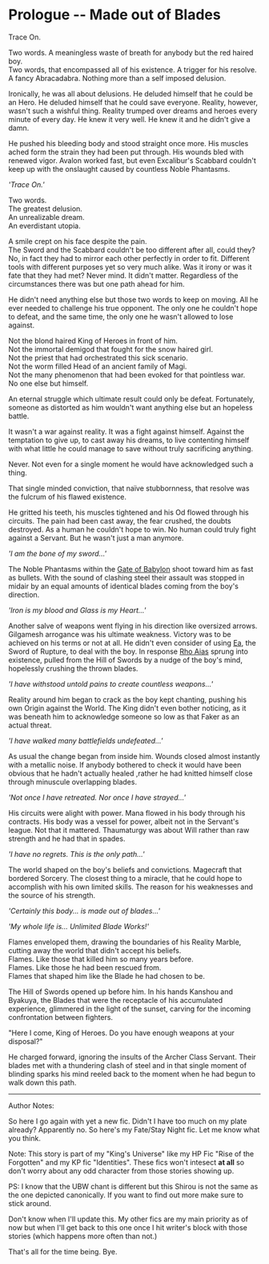 # Prologue -- Made out of Blades

Trace On.

Two words. A meaningless waste of breath for anybody but the red haired boy.\
Two words, that encompassed all of his existence. A trigger for his resolve. A fancy Abracadabra. Nothing more than a self imposed delusion.

Ironically, he was all about delusions. He deluded himself that he could be an Hero. He deluded himself that he could save everyone. Reality, however, wasn't such a wishful thing. Reality trumped over dreams and heroes every minute of every day. He knew it very well. He knew it and he didn't give a damn.

He pushed his bleeding body and stood straight once more. His muscles ached form the strain they had been put through. His wounds bled with renewed vigor. Avalon worked fast, but even Excalibur's Scabbard couldn't keep up with the onslaught caused by countless Noble Phantasms.

*'Trace On.'*

Two words.\
The greatest delusion.\
An unrealizable dream.\
An everdistant utopia.

A smile crept on his face despite the pain.\
The Sword and the Scabbard couldn't be too different after all, could they? No, in fact they had to mirror each other perfectly in order to fit. Different tools with different purposes yet so very much alike. Was it irony or was it fate that they had met? Never mind. It didn't matter. Regardless of the circumstances there was but one path ahead for him.

He didn't need anything else but those two words to keep on moving. All he ever needed to challenge his true opponent. The only one he couldn't hope to defeat, and the same time, the only one he wasn't allowed to lose against.

Not the blond haired King of Heroes in front of him.\
Not the immortal demigod that fought for the snow haired girl.\
Not the priest that had orchestrated this sick scenario.\
Not the worm filled Head of an ancient family of Magi.\
Not the many phenomenon that had been evoked for that pointless war.\
No one else but himself.

An eternal struggle which ultimate result could only be defeat. Fortunately, someone as distorted as him wouldn't want anything else but an hopeless battle.

It wasn't a war against reality. It was a fight against himself. Against the temptation to give up, to cast away his dreams, to live contenting himself with what little he could manage to save without truly sacrificing anything.

Never. Not even for a single moment he would have acknowledged such a thing.

That single minded conviction, that naïve stubbornness, that resolve was the fulcrum of his flawed existence.

He gritted his teeth, his muscles tightened and his Od flowed through his circuits. The pain had been cast away, the fear crushed, the doubts destroyed. As a human he couldn't hope to win. No human could truly fight against a Servant. But he wasn't just a man anymore.

*'I am the bone of my sword...'*

The Noble Phantasms within the <span style="text-decoration: underline;">Gate of Babylon</span> shoot toward him as fast as bullets. With the sound of clashing steel their assault was stopped in midair by an equal amounts of identical blades coming from the boy's direction.

*'Iron is my blood and Glass is my Heart...'*

Another salve of weapons went flying in his direction like oversized arrows. Gilgamesh arrogance was his ultimate weakness. Victory was to be achieved on his terms or not at all. He didn't even consider of using <span style="text-decoration: underline;">Ea</span>, the Sword of Rupture, to deal with the boy. In response <span style="text-decoration: underline;">Rho Aias</span> sprung into existence, pulled from the Hill of Swords by a nudge of the boy's mind, hopelessly crushing the thrown blades.

*'I have withstood untold pains to create countless weapons...'*

Reality around him began to crack as the boy kept chanting, pushing his own Origin against the World. The King didn't even bother noticing, as it was beneath him to acknowledge someone so low as that Faker as an actual threat.

*'I have walked many battlefields undefeated...'*

As usual the change began from inside him. Wounds closed almost instantly with a metallic noise. If anybody bothered to check it would have been obvious that he hadn't actually healed ,rather he had knitted himself close through minuscule overlapping blades.

*'Not once I have retreated. Nor once I have strayed...'*

His circuits were alight with power. Mana flowed in his body through his contracts. His body was a vessel for power, albeit not in the Servant's league. Not that it mattered. Thaumaturgy was about Will rather than raw strength and he had that in spades.

*'I have no regrets. This is the only path...'*

The world shaped on the boy's beliefs and convictions. Magecraft that bordered Sorcery. The closest thing to a miracle, that he could hope to accomplish with his own limited skills. The reason for his weaknesses and the source of his strength.

*'Certainly this body... is made out of blades...'*

*'My whole life is... Unlimited Blade Works!'*

Flames enveloped them, drawing the boundaries of his Reality Marble, cutting away the world that didn't accept his beliefs.\
Flames. Like those that killed him so many years before.\
Flames. Like those he had been rescued from.\
Flames that shaped him like the Blade he had chosen to be.

The Hill of Swords opened up before him. In his hands Kanshou and Byakuya, the Blades that were the receptacle of his accumulated experience, glimmered in the light of the sunset, carving for the incoming confrontation between fighters.

"Here I come, King of Heroes. Do you have enough weapons at your disposal?"

He charged forward, ignoring the insults of the Archer Class Servant. Their blades met with a thundering clash of steel and in that single moment of blinding sparks his mind reeled back to the moment when he had begun to walk down this path.

------------------------------------------------------------------------

Author Notes:

So here I go again with yet a new fic. Didn't I have too much on my plate already? Apparently no. So here's my Fate/Stay Night fic. Let me know what you think.

Note: This story is part of my "King's Universe" like my HP Fic "Rise of the Forgotten" and my KP fic "Identities". These fics won't intesect **at all** so don't worry about any odd character from those stories showing up.

PS: I know that the UBW chant is different but this Shirou is not the same as the one depicted canonically. If you want to find out more make sure to stick around.

Don't know when I'll update this. My other fics are my main priority as of now but when I'll get back to this one once I hit writer's block with those stories (which happens more often than not.)

That's all for the time being. Bye.
